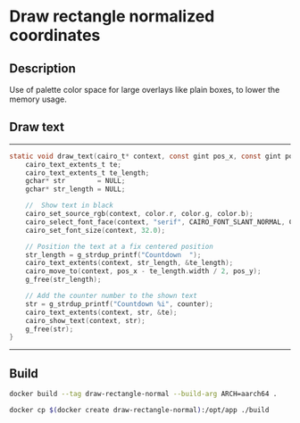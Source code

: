 # Draw rectangle normalized coordinates


## Description

Use of palette color space for large overlays like plain boxes, to lower the memory usage.

## Draw text
---
```c
static void draw_text(cairo_t* context, const gint pos_x, const gint pos_y) {
    cairo_text_extents_t te;
    cairo_text_extents_t te_length;
    gchar* str        = NULL;
    gchar* str_length = NULL;

    //  Show text in black
    cairo_set_source_rgb(context, color.r, color.g, color.b);
    cairo_select_font_face(context, "serif", CAIRO_FONT_SLANT_NORMAL, CAIRO_FONT_WEIGHT_BOLD);
    cairo_set_font_size(context, 32.0);

    // Position the text at a fix centered position
    str_length = g_strdup_printf("Countdown  ");
    cairo_text_extents(context, str_length, &te_length);
    cairo_move_to(context, pos_x - te_length.width / 2, pos_y);
    g_free(str_length);

    // Add the counter number to the shown text
    str = g_strdup_printf("Countdown %i", counter);
    cairo_text_extents(context, str, &te);
    cairo_show_text(context, str);
    g_free(str);
}
```
---
## Build

```bash
docker build --tag draw-rectangle-normal --build-arg ARCH=aarch64 .
```

```bash
docker cp $(docker create draw-rectangle-normal):/opt/app ./build
```